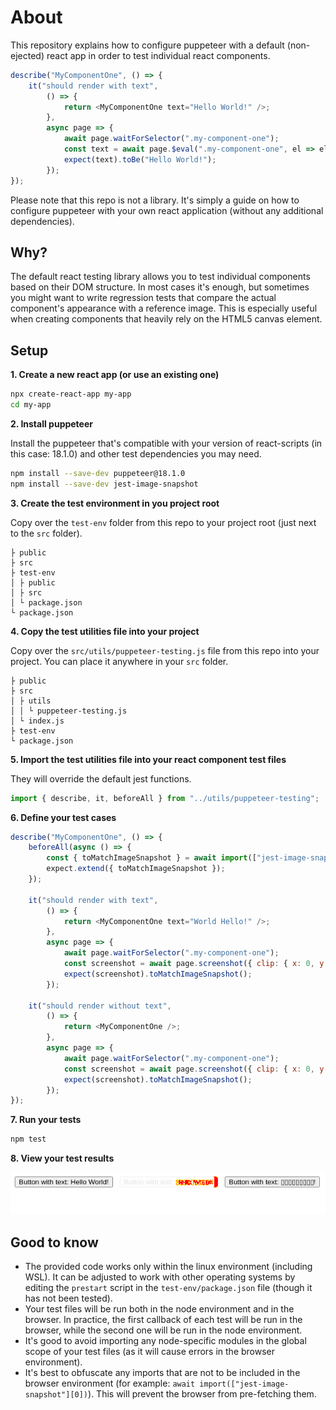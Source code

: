 # About

This repository explains how to configure puppeteer with a default (non-ejected) react app in order to test individual react components.

```js
describe("MyComponentOne", () => {
    it("should render with text",
        () => {
            return <MyComponentOne text="Hello World!" />;
        },
        async page => {
            await page.waitForSelector(".my-component-one");
            const text = await page.$eval(".my-component-one", el => el.innerHTML);
            expect(text).toBe("Hello World!");
        });
});
```

Please note that this repo is not a library. It's simply a guide on how to configure puppeteer with your own react application (without any additional dependencies).

## Why?

The default react testing library allows you to test individual components based on their DOM structure. In most cases it's enough, but sometimes you might want to write regression tests that compare the actual component's appearance with a reference image. This is especially useful when creating components that heavily rely on the HTML5 canvas element.

## Setup

**1. Create a new react app (or use an existing one)**

```bash
npx create-react-app my-app
cd my-app
```

**2. Install puppeteer**

Install the puppeteer that's compatible with your version of react-scripts (in this case: 18.1.0) and other test dependencies you may need.

```bash
npm install --save-dev puppeteer@18.1.0
npm install --save-dev jest-image-snapshot
```

**3. Create the test environment in you project root**

Copy over the `test-env` folder from this repo to your project root (just next to the `src` folder).

```
├ public
├ src
├ test-env
│ ├ public
│ ├ src
│ └ package.json
└ package.json
```

**4. Copy the test utilities file into your project**

Copy over the `src/utils/puppeteer-testing.js` file from this repo into your project. You can place it anywhere in your `src` folder.

```
├ public
├ src
│ ├ utils
│ │ └ puppeteer-testing.js
│ └ index.js
├ test-env
└ package.json
```

**5. Import the test utilities file into your react component test files**

They will override the default jest functions.

```js
import { describe, it, beforeAll } from "../utils/puppeteer-testing";
```

**6. Define your test cases**

```js
describe("MyComponentOne", () => {
    beforeAll(async () => {
        const { toMatchImageSnapshot } = await import(["jest-image-snapshot"][0]);
        expect.extend({ toMatchImageSnapshot });
    });

    it("should render with text",
        () => {
            return <MyComponentOne text="World Hello!" />;
        },
        async page => {
            await page.waitForSelector(".my-component-one");
            const screenshot = await page.screenshot({ clip: { x: 0, y: 0, width: 200, height: 80 } });
            expect(screenshot).toMatchImageSnapshot();
        });

    it("should render without text",
        () => {
            return <MyComponentOne />;
        },
        async page => {
            await page.waitForSelector(".my-component-one");
            const screenshot = await page.screenshot({ clip: { x: 0, y: 0, width: 200, height: 80 } });
            expect(screenshot).toMatchImageSnapshot();
        });
});
```

**7. Run your tests**

```bash
npm test
```

**8. View your test results**

<p>
  <img src="https://github.com/TomaszRewak/react-app-puppeteer-component-testing/blob/master/src/Components/__image_snapshots__/__diff_output__/my-component-one-test-jsx-my-component-one-should-render-with-text-1-snap-diff.png?raw=true" width=600/>
</p>

## Good to know

- The provided code works only within the linux environment (including WSL). It can be adjusted to work with other operating systems by editing the `prestart` script in the `test-env/package.json` file (though it has not been tested).
- Your test files will be run both in the node environment and in the browser. In practice, the first callback of each test will be run in the browser, while the second one will be run in the node environment.
- It's good to avoid importing any node-specific modules in the global scope of your test files (as it will cause errors in the browser environment).
- It's best to obfuscate any imports that are not to be included in the browser environment (for example: `await import(["jest-image-snapshot"][0])`). This will prevent the browser from pre-fetching them.


